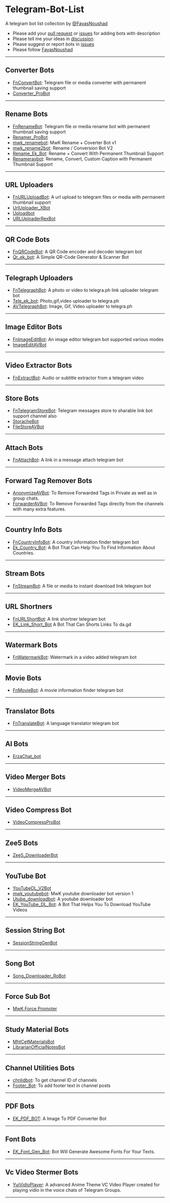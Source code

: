 # Telegram-Bot-List

A telegram bot list collection by [@FayasNoushad](https://github.com/FayasNoushad)

- Please add your [pull request](https://github.com/FayasNoushad/Telegram-Bot-List/pulls) or [issues](https://github.com/FayasNoushad/Telegram-Bot-List/issues) for adding bots with description
- Please tell me your ideas in [discussion](https://github.com/FayasNoushad/Telegram-Bot-List/discussions)
- Please suggest or report bots in [issues](https://github.com/FayasNoushad/Telegram-Bot-List/issues)
- Please follow [FayasNoushad](https://github.com/FayasNoushad)

---

## Converter Bots

- [FnConvertBot](https://telegram.me/FnConvertBot): Telegram file or media converter with permanent thumbnail saving support
- [Converter_ProBot](https://t.me/Converter_ProBot)

---

## Rename Bots

- [FnRenameBot](https://telegram.me/FnRenameBot): Telegram file or media rename bot with permanent thumbnail saving support
- [Renamer_ProBot](https://t.ME/Renamer_ProBot)
- [mwk_renamebot](https://t.me/mwk_renamebot): MwK Rename + Coverter Bot v1
- [mwk_rename2bot](https://t.me/mwk_rename2bot): Rename / Conversion Bot V2
- [Rename_Ek_Bot](https://t.me/Rename_Ek_Bot): Rename + Convert With Permanent Thumbnail Support
- [Renameravbot](https://t.me/RenamerAVbot): Rename, Convert, Custom Caption with Permanent Thumbnail Support 

---

## URL Uploaders

- [FnURLUploadBot](https://telegram.me/FnURLUploadBot): A url upload to telegram files or media with permanent thumbnail support
- [UrlUploader_XBot](https://t.me/UrlUploader_XBot)
- [Uploadbot](https://telegram.me/UploadBot)
- [URLUploaderRexBot](https://telegram.me/URLUploaderRexBot)

---

## QR Code Bots

- [FnQRCodeBot](https://telegram.me/FnQRCodeBot): A QR Code encoder and decoder telegram bot
- [Qr_ek_bot](https://telegram.me/Qr_ek_bot): A Simple QR-Code Generator & Scanner Bot

---

## Telegraph Uploaders

- [FnTelegraphBot](https://telegram.me/FnTelegraphBot): A photo or video to telegra.ph link uploader telegram bot
- [Tele_ek_bot](https://telegram.me/Tele_ek_bot): Photo,gif,video uploader to telegra.ph
- [AVTelegraphBot](https://t.me/AVTelegraphBot): Image, Gif, Video uploader to telegra.ph 

---

## Image Editor Bots 

- [FnImageEditBot](https://telegram.me/FnImageEditBot): An image editor telegram bot supported various modes
- [ImageEditAVBot](https://t.me/ImageEditAVBot)

---

## Video Extractor Bots 

- [FnExtractBot](https://telegram.me/FnExtractBot): Audio or subtitle extractor from a telegram video

---

## Store Bots

- [FnTelegramStoreBot](https://telegram.me/FnTelegramStoreBot): Telegram messages store to sharable link bot support channel also
- [StoracheBot](https://telegram.me/StoracheBot)
- [FileStoreAVBot](https://t.me/FileStoreAVBot)

---

## Attach Bots

- [FnAttachBot](https://telegram.me/FnAttachBot): A link in a message attach telegram bot

---

## Forward Tag Remover Bots

- [AnonymizeAVBot](https://t.me/AnonymizeAVBot): To Remove Forwarded Tags in Private as well as in group chats. 
- [ForwarderAVBot](https://t.me/ForwarderAVBot): To Remove Forwarded Tags directly from the channels with many extra features. 

---

## Country Info Bots

- [FnCountryInfoBot](https://telegram.me/FnCountryInfoBot): A country information finder telegram bot
- [Ek_Country_Bot](https://t.me/Ek_Country_Bot): A Bot That Can Help You To Find Information About Countries.

---

## Stream Bots

- [FnStreamBot](https://telegram.me/FnStreamBot): A file or media to instant download link telegram bot

---

## URL Shortners

- [FnURLShortBot](https://telegram.me/FnURLShortBot): A link shortner telegram bot
- [EK_Link_Short_Bot](https://telegram.me/EK_Link_Short_Bot) A Bot That Can Shorts Links To da.gd

---

## Watermark Bots

- [FnWatermarkBot](https://telegram.me/FnWatermarkBot): Watermark in a video added telegram bot

---

## Movie Bots 

- [FnMovieBot](https://telegram.me/FnMovieBot): A movie information finder telegram bot

---

## Translator Bots 

- [FnTranslateBot](https://telegram.me/FnTranslateBot): A language translator telegram bot

---

## AI Bots

- [ErzaChat_bot](https://telegram.me/ErzaChat_bot)

---

## Video Merger Bots

- [VideoMergeAVBot](https://t.me/VideoMergeAVBot)

---

## Video Compress Bot

- [VideoCompressProBot](https://t.me/VideoCompressProBot)

---

## Zee5 Bots

- [Zee5_DownloaderBot](https://t.ME/Zee5_DownloaderBot)

---

## YouTube Bot

- [YouTubeDL_V2Bot](https://t.me/YouTubeDL_V2Bot)
- [mwk_youtubebot](https://t.me/mwk_youtubebot): MwK youtube downloader bot version 1
- [Utube_downloadbot](https://telegram.me/Utube_downloadbot): A youtube downloader bot
- [EK_YouTube_DL_Bot](https://t.me/EK_YouTube_DL_Bot): A Bot That Helps You To Download YouTube Videos

---

## Session String Bot

- [SessionStringGenBot](https://t.me/SessionStringGenBoT)

---

## Song Bot

- [Song_Downloader_RoBot](https://t.me/Song_Downloader_RoBot)

---

## Force Sub Bot

- [MwK Force Promoter](https://t.me/mwk_promoterbot)

---

## Study Material Bots

- [MhtCetMaterialsBot](https://t.me/MhtCetMaterialsBot)
- [LibrarianOfficialNotesBot](https://t.me/LibrarianOfficialNotesBot) 

---

## Channel Utilities Bots

- [chnlidbot](https://t.me/chnlidbot): To get channel ID of channels 
- [Footer_Bot](https://t.me/Footer_Bot): To add footer text in channel posts

---

## PDF Bots

- [EK_PDF_BOT](https://t.me/EK_PDF_BOT): A Image To PDF Converter Bot

---

## Font Bots

- [EK_Font_Gen_Bot](https://t.me/EK_Font_Gen_Bot): Bot Will Generate Awesome Fonts For Your Texts.

---

## Vc Video Stermer Bots

- [YuiVidioPlayer](https://t.me/Yuividioplayerbot): A advanced Anime Theme VC Video Player created for playing vidio in the voice chats of Telegram Groups.

---
